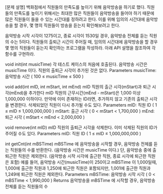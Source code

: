 [문제 설명]
백화점에서 직원들의 만족도를 높이기 위해 음악방송을 하기로 했다.
직원들의 만족도를 높이기 위해서는 최대한 많은 직원들이 음악방송을 들어야 하기 때문에 많은 직원들이 들을 수 있는 시간대를 정하려고 한다.
이를 위해 임의의 시간대에 음악방송을 할 경우, 몇 명의 직원들이 방송을 듣는지 확인해보려고 한다.

음악방송 시작 시각이 1275이고, 종료 시각이 1530일 경우, 음악방송 전체를 듣는 직원의 수는 5이다.
직원들의 출퇴근 시간이 주어질 때, 임의의 시간대에 음악방송을 할 경우 몇 명의 직원들이 듣는지 확인하는 프로그램을 작성하라.
아래 API 설명을 참조하여 각 함수를 구현하라.

void init(int musicTime)
각 테스트 케이스의 처음에 호출된다.
음악방송 시간은 musicTime 이다.
직원의 출퇴근 시각이 추가된 것은 없다.
Parameters
  musicTime: 음악방송 시간 ( 100 ≤ musicTime ≤ 500 )

void add(int mID, int mStart, int mEnd)
mID 직원의 출근 시각(mStart)과 퇴근 시각(mEnd)을 추가한다
mID 직원의 근무시간(mEnd - mStart)은 1,000 이상 1,000,000 이하이다.
만약에 이미 존재하는 ID라면, 추가하지 않고 기존의 출퇴근 시각을 변경한다.
삭제되었던 직원이 다시 추가될 수도 있다.
Parameters
  mID: 직원 ID ( 1 ≤ mID ≤ 1,000,000,000 )
  mStart: 출근 시각 ( 0 < mStart < 1,700,000 )
  mEnd: 퇴근 시각 ( mStart < mEnd < 2,000,000 )

void remove(int mID)
mID 직원의 출퇴근 시각을 삭제한다.
이미 삭제된 직원의 ID가 주어질 수도 있다.
Parameters
mID: 직원 ID ( 1 ≤ mID ≤ 1,000,000,000 )

int getCnt(int mBSTime)
mBSTime 에 음악방송을 시작할 경우, 음악방송 전체를 듣는 직원들의 수를 반환한다.
(음악방송 시간은 musicTime 이다.)
단, 음악방송 중에 출퇴근한 직원은 제외한다.
(음악방송 시작 시각에 출근한 직원, 종료 시각에 퇴근한 직원은 포함)
예를 들어, 음악방송 시간(musicTime)이 250이고 mBSTime 이 1,000일때,
1,000에 출근한 직원과 1,250에 퇴근한 직원은 포함되지만, 1,001에 출근한 직원과 1,249에 퇴근한 직원은 제외한다.
Parameters
  mBSTime: 음악방송 시작 시각 ( 0 < mBSTime < 1,990,000 )
Returns
  음악방송을 mBSTime 에 시작할 경우, 음악방송 전체를 듣는 직원들의 수
